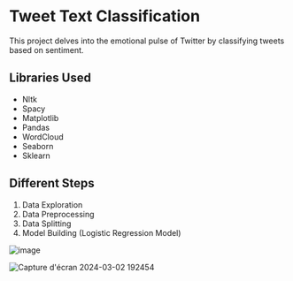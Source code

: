 # Tweet Text Classification
This project delves into the emotional pulse of Twitter by classifying tweets based on sentiment.

## Libraries Used
- Nltk
- Spacy
- Matplotlib
- Pandas
- WordCloud
- Seaborn
- Sklearn

## Different Steps
1. Data Exploration 
2. Data Preprocessing
3. Data Splitting
4. Model Building (Logistic Regression Model)

   
![image](https://github.com/RmBenjy/Tweet-classification/assets/136175741/031951f3-c030-4b52-b333-3a00b2ec9e4b)

![Capture d'écran 2024-03-02 192454](https://github.com/RmBenjy/Tweet-classification/assets/136175741/ffa3deef-46ee-4c30-803d-fab214756bfe)


